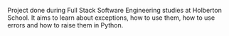 Project done during Full Stack Software Engineering studies at Holberton School. It aims to learn about exceptions, how to use them, how to use errors and how to raise them in Python.
